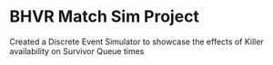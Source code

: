 # BHVR Match Sim Project
 Created a Discrete Event Simulator to showcase the effects of Killer availability on Survivor Queue times
